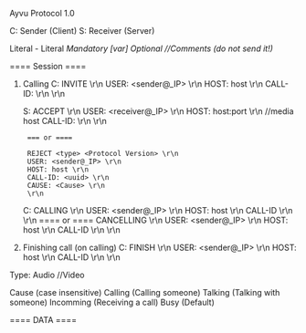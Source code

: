 Ayvu Protocol 1.0

C: Sender (Client)
S: Receiver (Server)

Literal - Literal
<var> Mandatory
[var] Optional
//Comments (do not send it!)

==== Session ====

1. Calling
	C:  INVITE <type> <Protocol Version> \r\n
		USER: <sender@_IP> \r\n
		HOST: host \r\n
		CALL-ID: <uuid>\r\n
		\r\n
		
	S: 	ACCEPT <type> <Protocol Version> \r\n
		USER: <receiver@_IP> \r\n
		HOST: host:port \r\n  //media host
		CALL-ID: <uuid> \r\n
		\r\n
		
		=== or ====
		
		REJECT <type> <Protocol Version> \r\n
		USER: <sender@_IP> \r\n
		HOST: host \r\n
		CALL-ID: <uuid> \r\n
		CAUSE: <Cause> \r\n
		\r\n
	
	C: 	CALLING <type> <Protocol Version> \r\n
		USER: <sender@_IP> \r\n
		HOST: host \r\n
		CALL-ID <uuid> \r\n
		\r\n
		==== or ====
		CANCELLING <type> <Protocol Version> \r\n
		USER: <sender@_IP> \r\n
		HOST: host \r\n
		CALL-ID <uuid> \r\n
		\r\n

2. Finishing call (on calling)
	C:	FINISH <type> <Protocol Version> \r\n
		USER: <sender@_IP> \r\n
		HOST: host \r\n
		CALL-ID <uuid> \r\n
		\r\n
		
Type:
	Audio
	//Video

Cause (case insensitive)
	Calling (Calling someone)
	Talking (Talking with someone)
	Incomming (Receiving a call)
	Busy (Default)
	
==== DATA ====









	